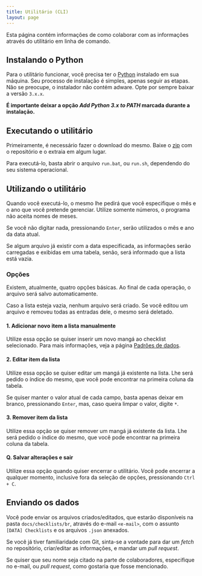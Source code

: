 ```yaml
---
title: Utilitário (CLI)
layout: page
---
```


Esta página contém informações de como colaborar com as informações através do utilitário em linha de comando.

## Instalando o Python

Para o utilitário funcionar, você precisa ter o [Python](https://python.org) instalado em sua máquina. Seu processo de instalação é simples, apenas seguir as etapas. Não se preocupe, o instalador não contém adware. Opte por sempre baixar a versão `3.x.x`.

**É importante deixar a opção *Add Python 3.x to PATH* marcada durante a instalação.**

## Executando o utilitário

Primeiramente, é necessário fazer o download do mesmo. Baixe o [zip](https://github.com/alessandrojean/manga-checklists-data/archive/master.zip) com o repositório e o extraia em algum lugar.

Para executá-lo, basta abrir o arquivo `run.bat`, ou `run.sh`, dependendo do seu sistema operacional.

## Utilizando o utilitário

Quando você executá-lo, o mesmo lhe pedirá que você especifique o mês e o ano que você pretende gerenciar. Utilize somente números, o programa não aceita nomes de meses.

Se você não digitar nada, pressionando `Enter`, serão utilizados o mês e ano da data atual.

Se algum arquivo já existir com a data especificada, as informações serão carregadas e exibidas em uma tabela, senão, será informado que a lista está vazia.

### Opções

Existem, atualmente, quatro opções básicas. Ao final de cada operação, o arquivo será salvo automaticamente.

Caso a lista esteja vazia, nenhum arquivo será criado. Se você editou um arquivo e removeu todas as entradas dele, o mesmo será deletado.

#### 1. Adicionar novo item a lista manualmente

Utilize essa opção se quiser inserir um novo mangá ao checklist selecionado. Para mais informações, veja a página [Padrões de dados](padroes.md).

#### 2. Editar item da lista

Utilize essa opção se quiser editar um mangá já existente na lista. Lhe será pedido o índice do mesmo, que você pode encontrar na primeira coluna da tabela.

Se quiser manter o valor atual de cada campo, basta apenas deixar em branco, pressionando `Enter`, mas, caso queira limpar o valor, digite `*`.

#### 3. Remover item da lista

Utilize essa opção se quiser remover um mangá já existente da lista. Lhe será pedido o índice do mesmo, que você pode encontrar na primeira coluna da tabela.

#### Q. Salvar alterações e sair

Utilize essa opção quando quiser encerrar o utilitário. Você pode encerrar a qualquer momento, inclusive fora da seleção de opções, pressionando `Ctrl + C`.

## Enviando os dados

Você pode enviar os arquivos criados/editados, que estarão disponíveis na pasta `docs/checklists/br`, através do e-mail `<e-mail>`, com o assunto `[DATA] Checklists` e os arquivos `.json` anexados. 

Se você já tiver familiaridade com Git, sinta-se a vontade para dar um *fetch* no repositório, criar/editar as informações, e mandar um *pull request*.

Se quiser que seu nome seja citado na parte de colaboradores, especifique no e-mail, ou *pull request*, como gostaria que fosse mencionado.
